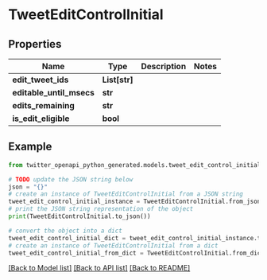 # TweetEditControlInitial


## Properties

Name | Type | Description | Notes
------------ | ------------- | ------------- | -------------
**edit_tweet_ids** | **List[str]** |  | 
**editable_until_msecs** | **str** |  | 
**edits_remaining** | **str** |  | 
**is_edit_eligible** | **bool** |  | 

## Example

```python
from twitter_openapi_python_generated.models.tweet_edit_control_initial import TweetEditControlInitial

# TODO update the JSON string below
json = "{}"
# create an instance of TweetEditControlInitial from a JSON string
tweet_edit_control_initial_instance = TweetEditControlInitial.from_json(json)
# print the JSON string representation of the object
print(TweetEditControlInitial.to_json())

# convert the object into a dict
tweet_edit_control_initial_dict = tweet_edit_control_initial_instance.to_dict()
# create an instance of TweetEditControlInitial from a dict
tweet_edit_control_initial_from_dict = TweetEditControlInitial.from_dict(tweet_edit_control_initial_dict)
```
[[Back to Model list]](../README.md#documentation-for-models) [[Back to API list]](../README.md#documentation-for-api-endpoints) [[Back to README]](../README.md)


